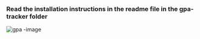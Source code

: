 ### Read the installation instructions in the readme file in the gpa-tracker folder

![gpa -image](https://github.com/user-attachments/assets/64993141-e25e-4eb2-80d2-4252d4c013be)
